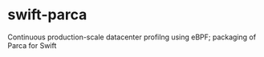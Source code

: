 # swift-parca
Continuous production-scale datacenter profilng using eBPF; packaging of Parca for Swift
